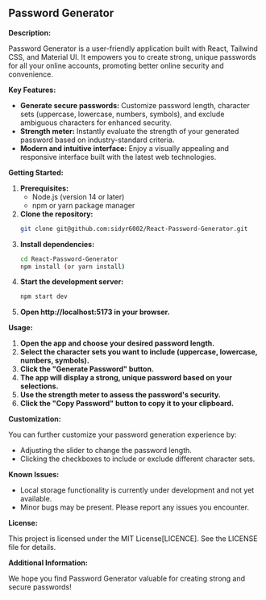 ## Password Generator

**Description:**

Password Generator is a user-friendly application built with React, Tailwind CSS, and Material UI. It empowers you to create strong, unique passwords for all your online accounts, promoting better online security and convenience.

**Key Features:**

* **Generate secure passwords:** Customize password length, character sets (uppercase, lowercase, numbers, symbols), and exclude ambiguous characters for enhanced security.
* **Strength meter:** Instantly evaluate the strength of your generated password based on industry-standard criteria.
* **Modern and intuitive interface:** Enjoy a visually appealing and responsive interface built with the latest web technologies.

**Getting Started:**

1. **Prerequisites:**
    - Node.js (version 14 or later)
    - npm or yarn package manager
2. **Clone the repository:**
   ```bash
   git clone git@github.com:sidyr6002/React-Password-Generator.git
   ```
3. **Install dependencies:**
   ```bash
   cd React-Password-Generator
   npm install (or yarn install)
   ```
4. **Start the development server:**
   ```bash
   npm start dev
   ```
5. **Open http://localhost:5173 in your browser.**

**Usage:**

1. **Open the app and choose your desired password length.**
2. **Select the character sets you want to include (uppercase, lowercase, numbers, symbols).**
3. **Click the "Generate Password" button.**
4. **The app will display a strong, unique password based on your selections.**
5. **Use the strength meter to assess the password's security.**
6. **Click the "Copy Password" button to copy it to your clipboard.**

**Customization:**

You can further customize your password generation experience by:

* Adjusting the slider to change the password length.
* Clicking the checkboxes to include or exclude different character sets.

**Known Issues:**

* Local storage functionality is currently under development and not yet available.
* Minor bugs may be present. Please report any issues you encounter.

**License:**

This project is licensed under the MIT License[LICENCE]. See the LICENSE file for details.

**Additional Information:**

We hope you find Password Generator valuable for creating strong and secure passwords!
